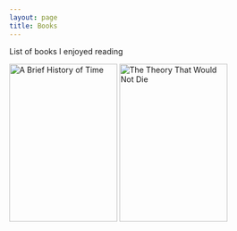 ```yaml
---
layout: page
title: Books
---
```


List of books I enjoyed reading

<img src="{{ site.baseurl }}images/books/brief_history_of_time.jpg" alt="A Brief History of Time" style="display:inline-block" width="193" height="283"/>
<img src="{{ site.baseurl }}images/books/the_theory_that_would_not_die.jpg" alt="The Theory That Would Not Die" style="display:inline-block" width="193" height="283"/>
